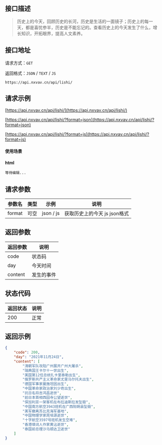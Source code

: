 ## 接口描述

> 历史上的今天，回顾历史的长河，历史是生活的一面镜子；历史上的每一天，都是喜忧参半，历史是不能忘记的。查看历史上的今天发生了什么，增长知识，开拓眼界，提高人文素养。

## 接口地址

请求方式：`GET`

返回格式：`JSON` / `TEXT` / `JS`

```API
https://api.nxvav.cn/api/lishi/
```

## 请求示例

[https://api.nxvav.cn/api/lishi/](https://api.nxvav.cn/api/lishi/)

[https://api.nxvav.cn/api/lishi/?format=json](https://api.nxvav.cn/api/lishi/?format=json)

[https://api.nxvav.cn/api/lishi/?format=js](https://api.nxvav.cn/api/lishi/?format=js)

#### 使用场景

<!-- tabs:start -->

#### **html**

```html
等待编辑...
```

<!-- tabs:end -->

## 请求参数

| 参数名 | 类型 | 示例 | 说明 |
| ------ | ---- | ---- | ---- |
| format | 可空 | json / js | 获取历史上的今天 js json格式 |

## 返回参数

| 返回参数 | 说明 |
| -------- | ---- |
| code | 状态码 |
| day | 今天时间 |
| content | 发生的事件 |

## 状态代码

| 返回状态 | 说明 |
| -------- | ---- |
| 200 | 正常 |

## 返回示例

```json
{
    "code": 200,
    "day": "2021年11月24日",
    "content": [
        "清朝军队攻陷广州展开广州大屠杀",
        "瑞典国王卡尔十一世出生",
        "美国第12任总统扎卡里泰勒出生",
        "俄罗斯共产主义革命家尤里马尔托夫出生",
        "德国军事家曼施坦因出生",
        "中国革命家政治家刘少奇出生",
        "抗日名将吉鸿昌逝世",
        "前日本首相西园寺公望逝世",
        "保加利亚一架客机在布拉迪斯拉发坠毁",
        "中国南方航空3943班机在广西阳朔县坠毁",
        "美军撤离苏比克海军基地",
        "中国物理学家周培源逝世",
        "十字航空3597号班机发生空难",
        "香港填词人作家黄沾逝世",
        "泰国前总理沙马顺达卫逝世"
    ]
}
```